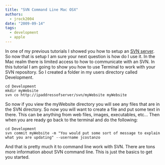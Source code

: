 ```yaml
---
title: "SVN Command Line Mac OSX"
authors:
  - jrock2004
date: "2009-09-14"
tags:
  - development
  - apple
---
```


In one of my previous tutorials I showed you how to setup an [SVN server](http://oldblog.dev/blog/2009/09/14/svn-command-line-mac-osx/blog/2009/09/03/setup-svn-server/). So now that is setup I am sure your next question is how do I use it. In the Mac realm there is limited access to how to communicate with an SVN. In this tutorial I am going to show you how to use Terminal to work with your SVN repository. So I created a folder in my users directory called Development.

```
cd Development
mkdir myWebsite
svn co http://ipaddressofserver/svn/myWebsite myWebsite
```

So now if you view the myWebsite directory you will see any files that are in the SVN directory. So now you will want to create a file and put some text in there. This can be anything from web files, images, executables, etc… Then when you are ready go back to the terminal and do the following:

```
cd Development
svn commit myWebsite -m "You would put some sort of message to explain what you are updating" --username jcostanzo
```

And that is pretty much it to command line work with SVN. There are tons more information about SVN command line. This is just the basics to get you started.
